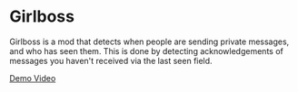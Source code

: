 # Girlboss

Girlboss is a mod that detects when people are sending private messages, and who has seen them. This is done by detecting acknowledgements of messages you haven't received via the last seen field.

[Demo Video](https://www.youtube.com/watch?v=qnf4P1dGR9g)

